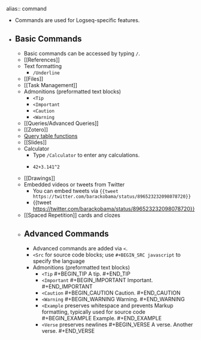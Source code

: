 alias:: command

- Commands are used for Logseq-specific features.
- ## Basic Commands
	- Basic commands can be accessed by typing `/`.
	- [[References]]
	- Text formatting
		- `/Underline`
	- [[Files]]
	- [[Task Management]]
	- Admonitions (preformatted text blocks)
		- `<Tip`
		- `<Important`
		- `<Caution`
		- `<Warning`
	- [[Queries/Advanced Queries]]
	- [[Zotero]]
	- [Query table functions](((610fdfba-d6cf-4bb1-a88d-b3fe28e0a72d)))
	- [[Slides]]
	- Calculator
		- Type `/Calculator` to enter any calculations.
		-
		  ```calc
		  42+3.141^2
		  ```
	- [[Drawings]]
	- Embedded videos or tweets from Twitter
		- You can embed tweets via `{{tweet https://twitter.com/barackobama/status/896523232098078720}}`
		- {{tweet https://twitter.com/barackobama/status/896523232098078720}}
	- [[Spaced Repetition]] cards and clozes
	- ## Advanced Commands
		- Advanced commands are added via `<`.
		- `<Src` for source code blocks; use `#+BEGIN_SRC javascript` to specify the language
		- Admonitions (preformatted text blocks)
			- `<Tip`
			  #+BEGIN_TIP
			  A tip.
			  #+END_TIP
			- `<Important`
			  #+BEGIN_IMPORTANT
			  Important.
			  #+END_IMPORTANT
			- `<Caution`
			  #+BEGIN_CAUTION
			  Caution.
			  #+END_CAUTION
			- `<Warning`
			  #+BEGIN_WARNING
			  Warning.
			  #+END_WARNING
			- `<Example` preserves whitespace and prevents Markup formatting, typically used for source code
			  #+BEGIN_EXAMPLE
			  Example.
			  #+END_EXAMPLE
			- `<Verse` preserves newlines
			  #+BEGIN_VERSE
			  A verse.
			  Another verse.
			  #+END_VERSE